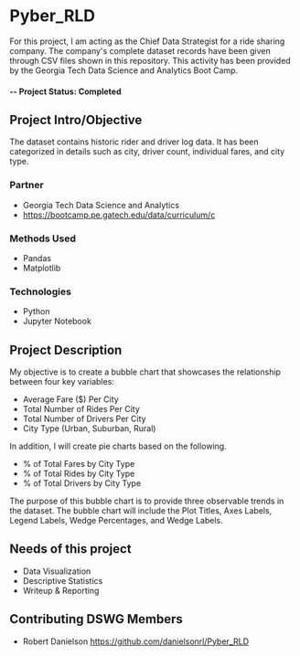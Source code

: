 # Pyber_RLD
For this project, I am acting as the Chief Data Strategist for a ride sharing company.  The company's complete dataset records have been given through CSV files shown in this repository.  This activity has been provided by the Georgia Tech Data Science and Analytics Boot Camp.

#### -- Project Status: Completed
## Project Intro/Objective
The dataset contains historic rider and driver log data.  It has been categorized in details such as city, driver count, individual fares, and city type. 

### Partner
* Georgia Tech Data Science and Analytics
* https://bootcamp.pe.gatech.edu/data/curriculum/c

### Methods Used
* Pandas 
* Matplotlib

### Technologies
* Python
* Jupyter Notebook

## Project Description
My objective is to create a bubble chart that showcases the relationship between four key variables:

* Average Fare ($) Per City
* Total Number of Rides Per City
* Total Number of Drivers Per City
* City Type (Urban, Suburban, Rural)

In addition, I will create pie charts based on the following.

* % of Total Fares by City Type
* % of Total Rides by City Type
* % of Total Drivers by City Type

The purpose of this bubble chart is to provide three observable trends in the dataset.  The bubble chart will include the Plot Titles, Axes Labels, Legend Labels, Wedge Percentages, and Wedge Labels.


## Needs of this project
- Data Visualization 
- Descriptive Statistics
- Writeup & Reporting

## Contributing DSWG Members

* Robert Danielson 
https://github.com/danielsonrl/Pyber_RLD

